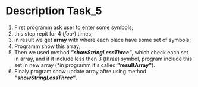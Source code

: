 # Description Task_5

1. First programm ask user to enter some symbols;
2. this step repit for 4 (*four*) times;
3. in result we get **array** with where each place have some set of symbols;
4. Programm show this array;
5. Then we used method ***"showStringLessThree"***, which check each set in array, and if it include less then 3 (*three*) symbol, program include this set in new array (*in programm it's called **"resultArray"**).
6. Finaly program show update array aftre using method ***"showStringLessThree"***.